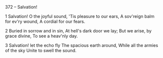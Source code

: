 372 – Salvation!


1
Salvation!  O the joyful sound,
'Tis pleasure to our ears,
A sov'reign balm for ev'ry wound,
A cordial for our fears.

2
Buried in sorrow and in sin,
At hell's dark door we lay;
But we arise, by grace divine,
To see a heav'nly day.

3
Salvation!  let the echo fly
The spacious earth around,
While all the armies of the sky
Unite to swell the sound.


